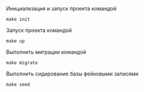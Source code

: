 Инициализация и запуск проекта командой
```shell
make init
```

Запуск проекта командой
```shell
make up
```

Выполнить миграции командой
```shell
make migrate
```

Выполнить сидирование базы фейковыми записями
```shell
make seed
```
